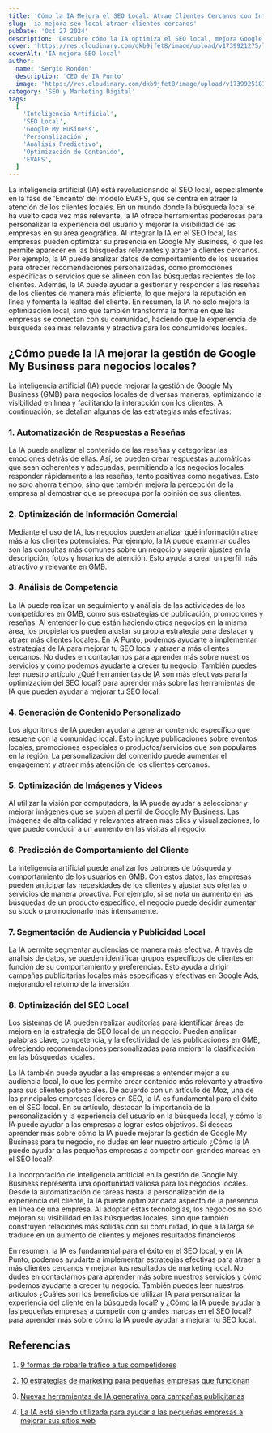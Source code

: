 ```yaml
---
title: 'Cómo la IA Mejora el SEO Local: Atrae Clientes Cercanos con Inteligencia Artificial'
slug: 'ia-mejora-seo-local-atraer-clientes-cercanos'
pubDate: 'Oct 27 2024'
description: 'Descubre cómo la IA optimiza el SEO local, mejora Google My Business y atrae clientes cercanos. Personalización, análisis predictivo y más.'
cover: 'https://res.cloudinary.com/dkb9jfet8/image/upload/v1739921275/local4_nw4hmq.webp'
coverAlt: 'IA mejora SEO local'
author:
  name: 'Sergio Rondón'
  description: 'CEO de IA Punto'
  image: 'https://res.cloudinary.com/dkb9jfet8/image/upload/v1739925181/sergio_gdcaeh.png'
category: 'SEO y Marketing Digital'
tags:
  [
    'Inteligencia Artificial',
    'SEO Local',
    'Google My Business',
    'Personalización',
    'Análisis Predictivo',
    'Optimización de Contenido',
    'EVAFS',
  ]
---
```


La inteligencia artificial (IA) está revolucionando el SEO local, especialmente en la fase de 'Encanto' del modelo EVAFS, que se centra en atraer la atención de los clientes locales. En un mundo donde la búsqueda local se ha vuelto cada vez más relevante, la IA ofrece herramientas poderosas para personalizar la experiencia del usuario y mejorar la visibilidad de las empresas en su área geográfica. Al integrar la IA en el SEO local, las empresas pueden optimizar su presencia en Google My Business, lo que les permite aparecer en las búsquedas relevantes y atraer a clientes cercanos. Por ejemplo, la IA puede analizar datos de comportamiento de los usuarios para ofrecer recomendaciones personalizadas, como promociones específicas o servicios que se alineen con las búsquedas recientes de los clientes. Además, la IA puede ayudar a gestionar y responder a las reseñas de los clientes de manera más eficiente, lo que mejora la reputación en línea y fomenta la lealtad del cliente. En resumen, la IA no solo mejora la optimización local, sino que también transforma la forma en que las empresas se conectan con su comunidad, haciendo que la experiencia de búsqueda sea más relevante y atractiva para los consumidores locales.

## ¿Cómo puede la IA mejorar la gestión de Google My Business para negocios locales?

La inteligencia artificial (IA) puede mejorar la gestión de Google My Business (GMB) para negocios locales de diversas maneras, optimizando la visibilidad en línea y facilitando la interacción con los clientes. A continuación, se detallan algunas de las estrategias más efectivas:

### 1. **Automatización de Respuestas a Reseñas**

La IA puede analizar el contenido de las reseñas y categorizar las emociones detrás de ellas. Así, se pueden crear respuestas automáticas que sean coherentes y adecuadas, permitiendo a los negocios locales responder rápidamente a las reseñas, tanto positivas como negativas. Esto no solo ahorra tiempo, sino que también mejora la percepción de la empresa al demostrar que se preocupa por la opinión de sus clientes.

### 2. **Optimización de Información Comercial**

Mediante el uso de IA, los negocios pueden analizar qué información atrae más a los clientes potenciales. Por ejemplo, la IA puede examinar cuáles son las consultas más comunes sobre un negocio y sugerir ajustes en la descripción, fotos y horarios de atención. Esto ayuda a crear un perfil más atractivo y relevante en GMB.

### 3. **Análisis de Competencia**

La IA puede realizar un seguimiento y análisis de las actividades de los competidores en GMB, como sus estrategias de publicación, promociones y reseñas. Al entender lo que están haciendo otros negocios en la misma área, los propietarios pueden ajustar su propia estrategia para destacar y atraer más clientes locales. En IA Punto, podemos ayudarte a implementar estrategias de IA para mejorar tu SEO local y atraer a más clientes cercanos. No dudes en contactarnos para aprender más sobre nuestros servicios y cómo podemos ayudarte a crecer tu negocio. También puedes leer nuestro artículo ¿Qué herramientas de IA son más efectivas para la optimización del SEO local? para aprender más sobre las herramientas de IA que pueden ayudar a mejorar tu SEO local.

### 4. **Generación de Contenido Personalizado**

Los algoritmos de IA pueden ayudar a generar contenido específico que resuene con la comunidad local. Esto incluye publicaciones sobre eventos locales, promociones especiales o productos/servicios que son populares en la región. La personalización del contenido puede aumentar el engagement y atraer más atención de los clientes cercanos.

### 5. **Optimización de Imágenes y Videos**

Al utilizar la visión por computadora, la IA puede ayudar a seleccionar y mejorar imágenes que se suben al perfil de Google My Business. Las imágenes de alta calidad y relevantes atraen más clics y visualizaciones, lo que puede conducir a un aumento en las visitas al negocio.

### 6. **Predicción de Comportamiento del Cliente**

La inteligencia artificial puede analizar los patrones de búsqueda y comportamiento de los usuarios en GMB. Con estos datos, las empresas pueden anticipar las necesidades de los clientes y ajustar sus ofertas o servicios de manera proactiva. Por ejemplo, si se nota un aumento en las búsquedas de un producto específico, el negocio puede decidir aumentar su stock o promocionarlo más intensamente.

### 7. **Segmentación de Audiencia y Publicidad Local**

La IA permite segmentar audiencias de manera más efectiva. A través de análisis de datos, se pueden identificar grupos específicos de clientes en función de su comportamiento y preferencias. Esto ayuda a dirigir campañas publicitarias locales más específicas y efectivas en Google Ads, mejorando el retorno de la inversión.

### 8. **Optimización del SEO Local**

Los sistemas de IA pueden realizar auditorías para identificar áreas de mejora en la estrategia de SEO local de un negocio. Pueden analizar palabras clave, competencia, y la efectividad de las publicaciones en GMB, ofreciendo recomendaciones personalizadas para mejorar la clasificación en las búsquedas locales.

La IA también puede ayudar a las empresas a entender mejor a su audiencia local, lo que les permite crear contenido más relevante y atractivo para sus clientes potenciales. De acuerdo con un artículo de Moz, una de las principales empresas líderes en SEO, la IA es fundamental para el éxito en el SEO local. En su artículo, destacan la importancia de la personalización y la experiencia del usuario en la búsqueda local, y cómo la IA puede ayudar a las empresas a lograr estos objetivos. Si deseas aprender más sobre cómo la IA puede mejorar la gestión de Google My Business para tu negocio, no dudes en leer nuestro artículo ¿Cómo la IA puede ayudar a las pequeñas empresas a competir con grandes marcas en el SEO local?.

La incorporación de inteligencia artificial en la gestión de Google My Business representa una oportunidad valiosa para los negocios locales. Desde la automatización de tareas hasta la personalización de la experiencia del cliente, la IA puede optimizar cada aspecto de la presencia en línea de una empresa. Al adoptar estas tecnologías, los negocios no solo mejoran su visibilidad en las búsquedas locales, sino que también construyen relaciones más sólidas con su comunidad, lo que a la larga se traduce en un aumento de clientes y mejores resultados financieros.

En resumen, la IA es fundamental para el éxito en el SEO local, y en IA Punto, podemos ayudarte a implementar estrategias efectivas para atraer a más clientes cercanos y mejorar tus resultados de marketing local. No dudes en contactarnos para aprender más sobre nuestros servicios y cómo podemos ayudarte a crecer tu negocio. También puedes leer nuestros artículos ¿Cuáles son los beneficios de utilizar IA para personalizar la experiencia del cliente en la búsqueda local? y ¿Cómo la IA puede ayudar a las pequeñas empresas a competir con grandes marcas en el SEO local? para aprender más sobre cómo la IA puede ayudar a mejorar tu SEO local.

## Referencias

1. [9 formas de robarle tráfico a tus competidores](https://www.entrepreneur.com/es/consultoria/9-formas-de-robarle-trafico-a-tus-competidores/475734)

2. [10 estrategias de marketing para pequeñas empresas que funcionan](https://www.entrepreneur.com/es/marketing/10-estrategias-de-marketing-para-pequenas-empresas-que/419650)

3. [Nuevas herramientas de IA generativa para campañas publicitarias](https://www.businessinsider.com/taboola-generative-ai-ad-assistant-abby-google-facebook-competition-2024-10)

4. [La IA está siendo utilizada para ayudar a las pequeñas empresas a mejorar sus sitios web](https://www.theverge.com/24305364/godaddy-aman-bhutani-website-open-web-ai-decoder-podcast-interview)
